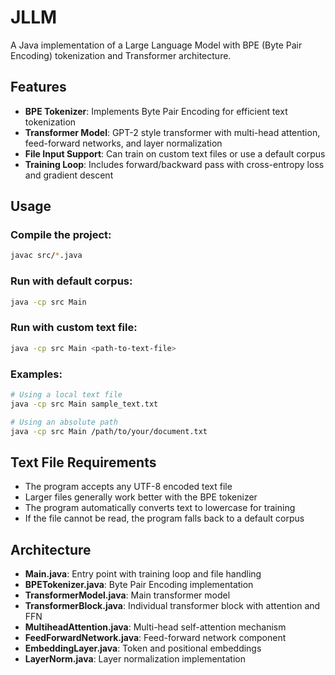 # JLLM

A Java implementation of a Large Language Model with BPE (Byte Pair Encoding) tokenization and Transformer architecture.

## Features

- **BPE Tokenizer**: Implements Byte Pair Encoding for efficient text tokenization
- **Transformer Model**: GPT-2 style transformer with multi-head attention, feed-forward networks, and layer normalization
- **File Input Support**: Can train on custom text files or use a default corpus
- **Training Loop**: Includes forward/backward pass with cross-entropy loss and gradient descent

## Usage

### Compile the project:
```bash
javac src/*.java
```

### Run with default corpus:
```bash
java -cp src Main
```

### Run with custom text file:
```bash
java -cp src Main <path-to-text-file>
```

### Examples:
```bash
# Using a local text file
java -cp src Main sample_text.txt

# Using an absolute path
java -cp src Main /path/to/your/document.txt
```

## Text File Requirements

- The program accepts any UTF-8 encoded text file
- Larger files generally work better with the BPE tokenizer
- The program automatically converts text to lowercase for training
- If the file cannot be read, the program falls back to a default corpus

## Architecture

- **Main.java**: Entry point with training loop and file handling
- **BPETokenizer.java**: Byte Pair Encoding implementation
- **TransformerModel.java**: Main transformer model
- **TransformerBlock.java**: Individual transformer block with attention and FFN
- **MultiheadAttention.java**: Multi-head self-attention mechanism
- **FeedForwardNetwork.java**: Feed-forward network component
- **EmbeddingLayer.java**: Token and positional embeddings
- **LayerNorm.java**: Layer normalization implementation

